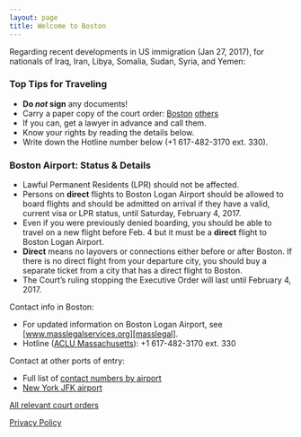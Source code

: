 ```yaml
---
layout: page
title: Welcome to Boston
---
```


<div id="google_translate_element"></div><script type="text/javascript">
function googleTranslateElementInit() {
  new google.translate.TranslateElement({pageLanguage: 'en'}, 'google_translate_element');
}
</script><script type="text/javascript" src="//translate.google.com/translate_a/element.js?cb=googleTranslateElementInit"></script>
<p/>

Regarding recent developments in US immigration (Jan 27, 2017), for nationals of Iraq,
Iran, Libya, Somalia, Sudan, Syria, and Yemen:

### Top Tips for Traveling

  * **Do _not_ sign** any documents!
  * Carry a paper copy of the court order: [Boston][bos] [others](allorders.html)
  * If you can, get a lawyer in advance and call them.  
  * Know your rights by reading the details below.
  * Write down the Hotline number below (+1 617-482-3170 ext. 330).

### Boston Airport: Status & Details

  * Lawful Permanent Residents (LPR) should not be affected.
  * Persons on **direct** flights to Boston Logan Airport should be allowed to
    board flights and should be admitted on arrival if they have a valid, current visa or
    LPR status, until Saturday, February 4, 2017.
  * Even if you were previously denied boarding, you should be able to travel on a new flight before Feb. 4 but it must be a **direct** flight to Boston Logan Airport. 
  * **Direct** means no layovers or connections either before or after Boston. If there is
    no direct flight from your departure city, you should buy a separate ticket from
    a city that has a direct flight to Boston.
  * The Court’s ruling stopping the Executive Order will last until February 4, 2017.

Contact info in Boston:

  * For updated information on Boston Logan Airport, see [www.masslegalservices.org][masslegal].
  * Hotline ([ACLU Massachusetts](https://twitter.com/ACLU_Mass)):
    +1 617-482-3170 ext. 330

Contact at other ports of entry:

  * Full list of [contact numbers by airport][contactsheet]
  * [New York JFK airport](https://nobanusa.com/)

[All relevant court orders](allorders.html)

<a href="//www.iubenda.com/privacy-policy/8015137" class="iubenda-white iubenda-embed" title="Privacy Policy">Privacy Policy</a><script type="text/javascript">(function (w,d) {var loader = function () {var s = d.createElement("script"), tag = d.getElementsByTagName("script")[0]; s.src = "//cdn.iubenda.com/iubenda.js"; tag.parentNode.insertBefore(s,tag);}; if(w.addEventListener){w.addEventListener("load", loader, false);}else if(w.attachEvent){w.attachEvent("onload", loader);}else{w.onload = loader;}})(window, document);</script>

[bos]: bos.pdf
[contactsheet]: https://docs.google.com/spreadsheets/d/1q6nqBX-K3tjLjOlEUDa2K4AzmS__KoPPdNlEy-F2eQk/edit#gid=2104340971
[masslegal]: http://www.masslegalservices.org/content/advisory-persons-traveling-logan-airport
